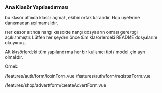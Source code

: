 ### Ana Klasör Yapılandırması

bu klasör altında klasör açmak, ekibin ortak kararıdır. Ekip üyelerine danışmadan açılmamalıdır.

Her klasör altında hangi klasörde hangi dosyaların olması gerektiği açıklanmıştır. Lütfen her şeyden önce tüm klasörlerdeki README dosyalarını okuyunuz.

Alt klasörlerdeki tüm yapılandırma her bir kullanıcı tipi / model için ayrı olmalıdır.

Örnek:

/features/auth/form/loginForm.vue
/features/auth/form/registerForm.vue

/features/shop/advert/form/createAdvertForm.vue

